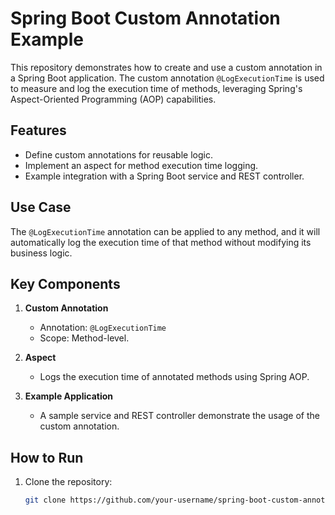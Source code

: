 # Spring Boot Custom Annotation Example      

This repository demonstrates how to create and use a custom annotation in a Spring Boot application. The custom annotation `@LogExecutionTime` is used to measure and log the execution time of methods, leveraging Spring's Aspect-Oriented Programming (AOP) capabilities. 
 
## Features
- Define custom annotations for reusable logic.
- Implement an aspect for method execution time logging.
- Example integration with a Spring Boot service and REST controller.

## Use Case
The `@LogExecutionTime` annotation can be applied to any method, and it will automatically log the execution time of that method without modifying its business logic.

## Key Components
1. **Custom Annotation**
   - Annotation: `@LogExecutionTime`
   - Scope: Method-level.

2. **Aspect**
   - Logs the execution time of annotated methods using Spring AOP.

3. **Example Application**
   - A sample service and REST controller demonstrate the usage of the custom annotation.

## How to Run
1. Clone the repository:
   ```bash
   git clone https://github.com/your-username/spring-boot-custom-annotation.git

